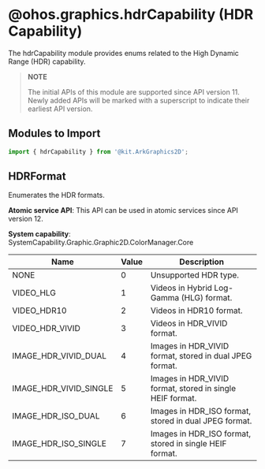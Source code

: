 # @ohos.graphics.hdrCapability (HDR Capability)

The hdrCapability module provides enums related to the High Dynamic Range (HDR) capability.

> **NOTE**
>
> The initial APIs of this module are supported since API version 11. Newly added APIs will be marked with a superscript to indicate their earliest API version.

## Modules to Import

```ts
import { hdrCapability } from '@kit.ArkGraphics2D';
```

## HDRFormat

Enumerates the HDR formats.

**Atomic service API**: This API can be used in atomic services since API version 12.

**System capability**: SystemCapability.Graphic.Graphic2D.ColorManager.Core

| Name                        | Value    | Description                   |
| --------------------------- | ------ | ----------------------- |
| NONE                         | 0      | Unsupported HDR type.|
| VIDEO_HLG                    | 1      | Videos in Hybrid Log-Gamma (HLG) format.|
| VIDEO_HDR10                  | 2      | Videos in HDR10 format.|
| VIDEO_HDR_VIVID              | 3      | Videos in HDR_VIVID format.|
| IMAGE_HDR_VIVID_DUAL         | 4      | Images in HDR_VIVID format, stored in dual JPEG format.|
| IMAGE_HDR_VIVID_SINGLE       | 5      | Images in HDR_VIVID format, stored in single HEIF format.|
| IMAGE_HDR_ISO_DUAL           | 6      | Images in HDR_ISO format, stored in dual JPEG format.|
| IMAGE_HDR_ISO_SINGLE         | 7      | Images in HDR_ISO format, stored in single HEIF format.|
